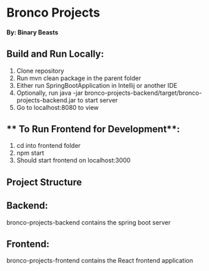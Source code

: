 # **Bronco Projects**
#### By: Binary Beasts

## **Build and Run Locally**:
1) Clone repository
2) Run mvn clean package in the parent folder
3) Either run SpringBootApplication in Intellij or another IDE
4) Optionally, run java -jar bronco-projects-backend/target/bronco-projects-backend.jar to start server
5) Go to localhost:8080 to view

## ** To Run Frontend for Development**:
1) cd into frontend folder
2) npm start
3) Should start frontend on localhost:3000

## Project Structure

## Backend:
bronco-projects-backend contains the spring boot server

## Frontend:
bronco-projects-frontend contains the React frontend application

